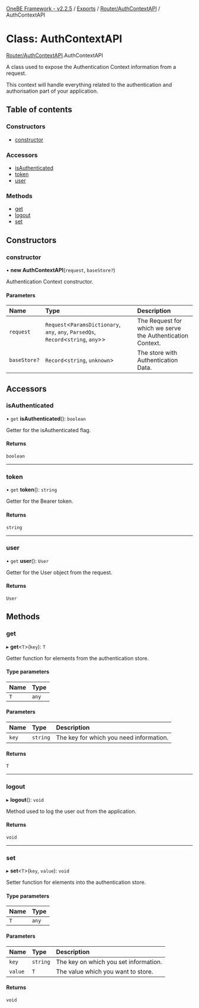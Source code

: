 [OneBE Framework - v2.2.5](../README.md) / [Exports](../modules.md) / [Router/AuthContextAPI](../modules/Router_AuthContextAPI.md) / AuthContextAPI

# Class: AuthContextAPI

[Router/AuthContextAPI](../modules/Router_AuthContextAPI.md).AuthContextAPI

A class used to expose the Authentication Context information from a request.

This context will handle everything related to the authentication and
authorisation part of your application.

## Table of contents

### Constructors

- [constructor](Router_AuthContextAPI.AuthContextAPI.md#constructor)

### Accessors

- [isAuthenticated](Router_AuthContextAPI.AuthContextAPI.md#isauthenticated)
- [token](Router_AuthContextAPI.AuthContextAPI.md#token)
- [user](Router_AuthContextAPI.AuthContextAPI.md#user)

### Methods

- [get](Router_AuthContextAPI.AuthContextAPI.md#get)
- [logout](Router_AuthContextAPI.AuthContextAPI.md#logout)
- [set](Router_AuthContextAPI.AuthContextAPI.md#set)

## Constructors

### constructor

• **new AuthContextAPI**(`request`, `baseStore?`)

Authentication Context constructor.

#### Parameters

| Name | Type | Description |
| :------ | :------ | :------ |
| `request` | `Request`<`ParamsDictionary`, `any`, `any`, `ParsedQs`, `Record`<`string`, `any`\>\> | The Request for which we serve the Authentication Context. |
| `baseStore?` | `Record`<`string`, `unknown`\> | The store with Authentication Data. |

## Accessors

### isAuthenticated

• `get` **isAuthenticated**(): `boolean`

Getter for the isAuthenticated flag.

#### Returns

`boolean`

___

### token

• `get` **token**(): `string`

Getter for the Bearer token.

#### Returns

`string`

___

### user

• `get` **user**(): `User`

Getter for the User object from the request.

#### Returns

`User`

## Methods

### get

▸ **get**<`T`\>(`key`): `T`

Getter function for elements from the authentication store.

#### Type parameters

| Name | Type |
| :------ | :------ |
| `T` | `any` |

#### Parameters

| Name | Type | Description |
| :------ | :------ | :------ |
| `key` | `string` | The key for which you need information. |

#### Returns

`T`

___

### logout

▸ **logout**(): `void`

Method used to log the user out from the application.

#### Returns

`void`

___

### set

▸ **set**<`T`\>(`key`, `value`): `void`

Setter function for elements into the authentication store.

#### Type parameters

| Name | Type |
| :------ | :------ |
| `T` | `any` |

#### Parameters

| Name | Type | Description |
| :------ | :------ | :------ |
| `key` | `string` | The key on which you set information. |
| `value` | `T` | The value which you want to store. |

#### Returns

`void`
